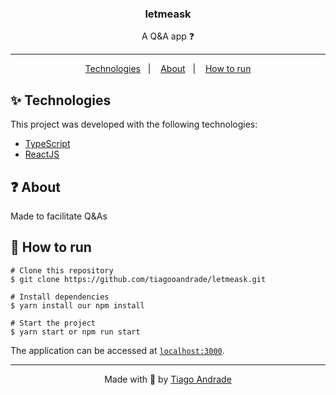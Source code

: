 <div align="center">
  <h3>letmeask</h3>
  <p>A Q&A app ❓</p>
  <hr/>
  <p>
    <a href="#-technologies">Technologies</a>&nbsp;&nbsp;&nbsp;|&nbsp;&nbsp;&nbsp;
    <a href="#-about">About</a>&nbsp;&nbsp;&nbsp;|&nbsp;&nbsp;&nbsp;
    <a href="#-how-to-run">How to run</a>
  </p>
</div>

## ✨ Technologies

This project was developed with the following technologies:

- [TypeScript](https://www.typescriptlang.org/)
- [ReactJS](https://reactjs.org/)

## ❓ About
Made to facilitate Q&As

## 🚀 How to run

```
# Clone this repository
$ git clone https://github.com/tiagooandrade/letmeask.git

# Install dependencies
$ yarn install our npm install

# Start the project
$ yarn start or npm run start
```

The application can be accessed at [`localhost:3000`](http://localhost:3000).

<hr/>

<div align="center">
  <p>Made with 💚 by <a href="https://github.com/tiagooandrade">Tiago Andrade</a></p>
</div>
